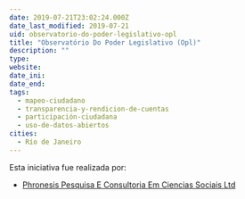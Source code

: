 ```yaml
---
date: 2019-07-21T23:02:24.000Z
date_last_modified: 2019-07-21
uid: observatorio-do-poder-legislativo-opl
title: "Observatório Do Poder Legislativo (Opl)"
description: ""
type: 
website: 
date_ini: 
date_end: 
tags:
  - mapeo-ciudadano
  - transparencia-y-rendicion-de-cuentas
  - participación-ciudadana
  - uso-de-datos-abiertos
cities: 
  - Río de Janeiro
---
```


Esta iniciativa fue realizada por:

- [Phronesis Pesquisa E Consultoria Em Ciencias Sociais Ltd](/i/phronesis-pesquisa-e-consultoria-em-ciencias-sociais-ltd.html)
